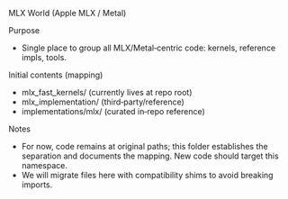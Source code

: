 MLX World (Apple MLX / Metal)

Purpose
- Single place to group all MLX/Metal‑centric code: kernels, reference impls, tools.

Initial contents (mapping)
- mlx_fast_kernels/ (currently lives at repo root)
- mlx_implementation/ (third‑party/reference)
- implementations/mlx/ (curated in‑repo reference)

Notes
- For now, code remains at original paths; this folder establishes the
  separation and documents the mapping. New code should target this namespace.
- We will migrate files here with compatibility shims to avoid breaking imports.

